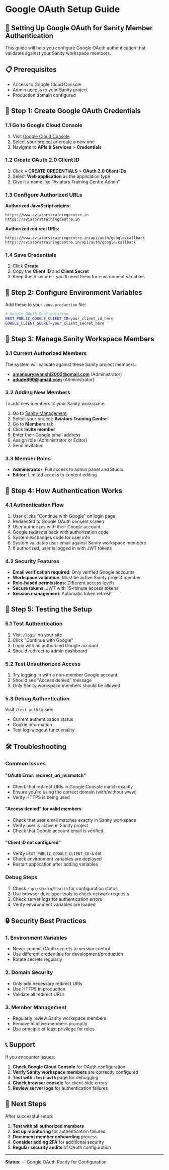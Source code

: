 # Google OAuth Setup Guide

## 🔧 Setting Up Google OAuth for Sanity Member Authentication

This guide will help you configure Google OAuth authentication that validates against your Sanity workspace members.

## 📋 Prerequisites

- Access to Google Cloud Console
- Admin access to your Sanity project
- Production domain configured

## 🚀 Step 1: Create Google OAuth Credentials

### 1.1 Go to Google Cloud Console
1. Visit [Google Cloud Console](https://console.cloud.google.com/)
2. Select your project or create a new one
3. Navigate to **APIs & Services** > **Credentials**

### 1.2 Create OAuth 2.0 Client ID
1. Click **+ CREATE CREDENTIALS** > **OAuth 2.0 Client IDs**
2. Select **Web application** as the application type
3. Give it a name like "Aviators Training Centre Admin"

### 1.3 Configure Authorized URLs
**Authorized JavaScript origins:**
```
https://www.aviatorstrainingcentre.in
https://aviatorstrainingcentre.in
```

**Authorized redirect URIs:**
```
https://www.aviatorstrainingcentre.in/api/auth/google/callback
https://aviatorstrainingcentre.in/api/auth/google/callback
```

### 1.4 Save Credentials
1. Click **Create**
2. Copy the **Client ID** and **Client Secret**
3. Keep these secure - you'll need them for environment variables

## 🔐 Step 2: Configure Environment Variables

Add these to your `.env.production` file:

```bash
# Google OAuth Configuration
NEXT_PUBLIC_GOOGLE_CLIENT_ID=your_client_id_here
GOOGLE_CLIENT_SECRET=your_client_secret_here
```

## 👥 Step 3: Manage Sanity Workspace Members

### 3.1 Current Authorized Members
The system will validate against these Sanity project members:
- **amansuryavanshi2002@gmail.com** (Administrator)
- **adude890@gmail.com** (Administrator)

### 3.2 Adding New Members
To add new members to your Sanity workspace:

1. Go to [Sanity Management](https://sanity.io/manage)
2. Select your project: **Aviators Training Centre**
3. Go to **Members** tab
4. Click **Invite member**
5. Enter their Google email address
6. Assign role (Administrator or Editor)
7. Send invitation

### 3.3 Member Roles
- **Administrator**: Full access to admin panel and Studio
- **Editor**: Limited access to content editing

## 🔄 Step 4: How Authentication Works

### 4.1 Authentication Flow
1. User clicks "Continue with Google" on login page
2. Redirected to Google OAuth consent screen
3. User authorizes with their Google account
4. Google redirects back with authorization code
5. System exchanges code for user info
6. System validates user email against Sanity workspace members
7. If authorized, user is logged in with JWT tokens

### 4.2 Security Features
- **Email verification required**: Only verified Google accounts
- **Workspace validation**: Must be active Sanity project member
- **Role-based permissions**: Different access levels
- **Secure tokens**: JWT with 15-minute access tokens
- **Session management**: Automatic token refresh

## 🧪 Step 5: Testing the Setup

### 5.1 Test Authentication
1. Visit `/login` on your site
2. Click "Continue with Google"
3. Login with an authorized Google account
4. Should redirect to admin dashboard

### 5.2 Test Unauthorized Access
1. Try logging in with a non-member Google account
2. Should see "Access denied" message
3. Only Sanity workspace members should be allowed

### 5.3 Debug Authentication
Visit `/test-auth` to see:
- Current authentication status
- Cookie information
- Test login/logout functionality

## 🛠️ Troubleshooting

### Common Issues

#### "OAuth Error: redirect_uri_mismatch"
- Check that redirect URIs in Google Console match exactly
- Ensure you're using the correct domain (with/without www)
- Verify HTTPS is being used

#### "Access denied" for valid members
- Check that user email matches exactly in Sanity workspace
- Verify user is active in Sanity project
- Check that Google account email is verified

#### "Client ID not configured"
- Verify `NEXT_PUBLIC_GOOGLE_CLIENT_ID` is set
- Check environment variables are deployed
- Restart application after adding variables

### Debug Steps
1. Check `/api/studio/health` for configuration status
2. Use browser developer tools to check network requests
3. Check server logs for authentication errors
4. Verify environment variables are loaded

## 🔒 Security Best Practices

### 1. Environment Variables
- Never commit OAuth secrets to version control
- Use different credentials for development/production
- Rotate secrets regularly

### 2. Domain Security
- Only add necessary redirect URIs
- Use HTTPS in production
- Validate all redirect URLs

### 3. Member Management
- Regularly review Sanity workspace members
- Remove inactive members promptly
- Use principle of least privilege for roles

## 📞 Support

If you encounter issues:

1. **Check Google Cloud Console** for OAuth configuration
2. **Verify Sanity workspace members** are correctly configured
3. **Test with `/test-auth`** page for debugging
4. **Check browser console** for client-side errors
5. **Review server logs** for authentication failures

## 🎯 Next Steps

After successful setup:

1. **Test with all authorized members**
2. **Set up monitoring** for authentication failures
3. **Document member onboarding** process
4. **Consider adding 2FA** for additional security
5. **Regular security audits** of OAuth configuration

---

**Status**: ✅ Google OAuth Ready for Configuration